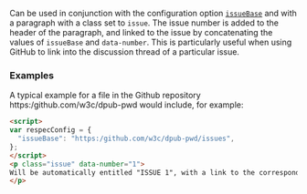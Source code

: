 Can be used in conjunction with the configuration option [`issueBase`](issueBase) and with a paragraph with a class set to `issue`. The issue number is added to the header of the paragraph, and linked to the issue by concatenating the values of `issueBase` and `data-number`. This is particularly useful when using GitHub to link into the discussion thread of a particular issue. 

### Examples
A typical example for a file in the Github repository https:/github.com/w3c/dpub-pwd would include, for example:
```HTML
<script>
var respecConfig = {
  "issueBase": "https:/github.com/w3c/dpub-pwd/issues",
};
</script>
<p class="issue" data-number="1">
Will be automatically entitled "ISSUE 1", with a link to the corresponding Github issue.
</p>
``` 